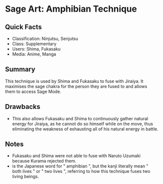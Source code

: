 # Sage Art: Amphibian Technique

## Quick Facts
- Classification: Ninjutsu, Senjutsu
- Class: Supplementary
- Users: Shima, Fukasaku
- Media: Anime, Manga

## Summary
This technique is used by Shima and Fukasaku to fuse with Jiraiya. It maximises the sage chakra for the person they are fused to and allows them to access Sage Mode.

## Drawbacks
- This also allows Fukasaku and Shima to continuously gather natural energy for Jiraiya, as he cannot do so himself while on the move, thus eliminating the weakness of exhausting all of his natural energy in battle.

## Notes
- Fukasaku and Shima were not able to fuse with Naruto Uzumaki because Kurama rejected them.
- is the Japanese word for " amphibian ", but the kanji literally mean " both lives " or " two lives ", referring to how this technique fuses two living beings.

